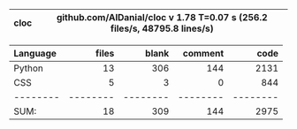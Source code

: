 cloc|github.com/AlDanial/cloc v 1.78  T=0.07 s (256.2 files/s, 48795.8 lines/s)
--- | ---

Language|files|blank|comment|code
:-------|-------:|-------:|-------:|-------:
Python|13|306|144|2131
CSS|5|3|0|844
--------|--------|--------|--------|--------
SUM:|18|309|144|2975
